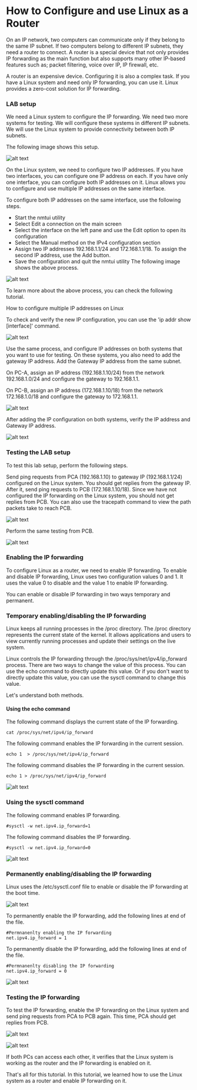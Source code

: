 # How to Configure and use Linux as a Router

On an IP network, two computers can communicate only if they belong to the same IP subnet. If two computers belong to different IP subnets, they need a router to connect. A router is a special device that not only provides IP forwarding as the main function but also supports many other IP-based features such as; packet filtering, voice over IP, IP firewall, etc.

A router is an expensive device. Configuring it is also a complex task. If you have a Linux system and need only IP forwarding, you can use it. Linux provides a zero-cost solution for IP forwarding.

### LAB setup

We need a Linux system to configure the IP forwarding. We need two more systems for testing. We will configure these systems in different IP subnets. We will use the Linux system to provide connectivity between both IP subnets.

The following image shows this setup.

![alt text](image.png)

On the Linux system, we need to configure two IP addresses. If you have two interfaces, you can configure one IP address on each. If you have only one interface, you can configure both IP addresses on it. Linux allows you to configure and use multiple IP addresses on the same interface.

To configure both IP addresses on the same interface, use the following steps.

* Start the nmtui utility
* Select Edit a connection on the main screen
* Select the interface on the left pane and use the Edit option to open its configuration
* Select the Manual method on the IPv4 configuration section
* Assign two IP addresses 192.168.1.1/24 and 172.168.1.1/18. To assign the second IP address, use the Add button.
* Save the configuration and quit the nmtui utility
The following image shows the above process.

![alt text](image-1.png)

To learn more about the above process, you can check the following tutorial.

How to configure multiple IP addresses on Linux

To check and verify the new IP configuration, you can use the 'ip addr show [interface]' command.

![alt text](image-2.png)

Use the same process, and configure IP addresses on both systems that you want to use for testing. On these systems, you also need to add the gateway IP address. Add the Gateway IP address from the same subnet.

On PC-A, assign an IP address (192.168.1.10/24) from the network 192.168.1.0/24 and configure the gateway to 192.168.1.1.

On PC-B, assign an IP address (172.168.1.10/18) from the network 172.168.1.0/18 and configure the gateway to 172.168.1.1.

![alt text](image-3.png)

After adding the IP configuration on both systems, verify the IP address and Gateway IP address.

![alt text](image-4.png)

### Testing the LAB setup

To test this lab setup, perform the following steps.

Send ping requests from PCA (192.168.1.10) to gateway IP (192.168.1.1/24) configured on the Linux system. You should get replies from the gateway IP. After it, send ping requests to PCB (172.168.1.10/18). Since we have not configured the IP forwarding on the Linux system, you should not get replies from PCB. You can also use the tracepath command to view the path packets take to reach PCB.

![alt text](image-5.png)

Perform the same testing from PCB.

![alt text](image-6.png)

### Enabling the IP forwarding

To configure Linux as a router, we need to enable IP forwarding. To enable and disable IP forwarding, Linux uses two configuration values 0 and 1. It uses the value 0 to disable and the value 1 to enable IP forwarding.

You can enable or disable IP forwarding in two ways temporary and permanent.

### Temporary enabling/disabling the IP forwarding

Linux keeps all running processes in the /proc directory. The /proc directory represents the current state of the kernel. It allows applications and users to view currently running processes and update their settings on the live system.

Linux controls the IP forwarding through the /proc/sys/net/ipv4/ip_forward process. There are two ways to change the value of this process. You can use the echo command to directly update this value. Or if you don't want to directly update this value, you can use the sysctl command to change this value.

Let's understand both methods.

#### Using the echo command

The following command displays the current state of the IP forwarding.

```
cat /proc/sys/net/ipv4/ip_forward
```

The following command enables the IP forwarding in the current session.

```
echo 1  > /proc/sys/net/ipv4/ip_forward 
```

The following command disables the IP forwarding in the current session.
```
echo 1 > /proc/sys/net/ipv4/ip_forward
```
![alt text](image-7.png)

### Using the sysctl command

The following command enables IP forwarding.
```
#sysctl -w net.ipv4.ip_forward=1
```
The following command disables the IP forwarding.
```
#sysctl -w net.ipv4.ip_forward=0
```

![alt text](image-8.png)

### Permanently enabling/disabling the IP forwarding

Linux uses the /etc/sysctl.conf file to enable or disable the IP forwarding at the boot time.

![alt text](image-9.png)

To permanently enable the IP forwarding, add the following lines at end of the file.
```
#Permnanenlty enabling the IP forwarding
net.ipv4.ip_forward = 1
```
To permanently disable the IP forwarding, add the following lines at end of the file.
```
#Permnanenlty disabling the IP forwarding
net.ipv4.ip_forward = 0
```

![alt text](image-10.png)

### Testing the IP forwarding

To test the IP forwarding, enable the IP forwarding on the Linux system and send ping requests from PCA to PCB again. This time, PCA should get replies from PCB.

![alt text](image-11.png)

![alt text](image-12.png)

If both PCs can access each other, it verifies that the Linux system is working as the router and the IP forwarding is enabled on it.

That's all for this tutorial. In this tutorial, we learned how to use the Linux system as a router and enable IP forwarding on it.